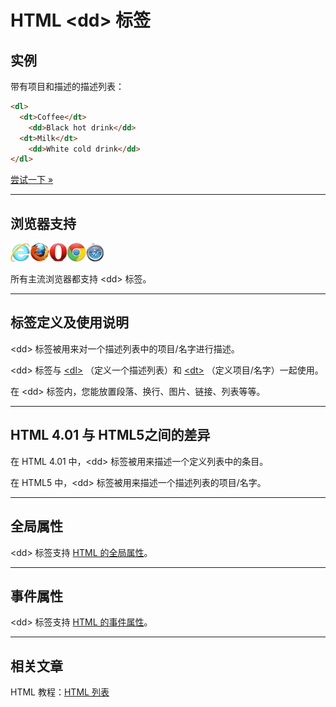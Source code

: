 # HTML &lt;dd&gt; 标签

## 实例

带有项目和描述的描述列表：

```HTML
<dl>
  <dt>Coffee</dt>
    <dd>Black hot drink</dd>
  <dt>Milk</dt>
    <dd>White cold drink</dd>
</dl>
```

[尝试一下 »](http://www.runoob.com/try/try.php?filename=tryhtml_dd_test)

--------

## 浏览器支持

![Internet Explorer](images/compatible_ie.gif)![Firefox](images/compatible_firefox.gif)![Opera](images/compatible_opera.gif)![Google Chrome](images/compatible_chrome.gif)![Safari](images/compatible_safari.gif)

所有主流浏览器都支持 &lt;dd&gt; 标签。

--------

## 标签定义及使用说明

&lt;dd&gt; 标签被用来对一个描述列表中的项目/名字进行描述。

&lt;dd&gt; 标签与 [&lt;dl&gt;](058_tag-dl.md) （定义一个描述列表）和 [&lt;dt&gt;](059_tag-dt.md) （定义项目/名字）一起使用。

在 &lt;dd&gt; 标签内，您能放置段落、换行、图片、链接、列表等等。

--------

## HTML 4.01 与 HTML5之间的差异

在 HTML 4.01 中，&lt;dd&gt; 标签被用来描述一个定义列表中的条目。

在 HTML5 中，&lt;dd&gt; 标签被用来描述一个描述列表的项目/名字。

--------

## 全局属性

&lt;dd&gt; 标签支持 [HTML 的全局属性](003_ref-standardattributes.md)。

--------

## 事件属性

&lt;dd&gt; 标签支持 [HTML 的事件属性](004_ref-eventattributes.md)。

--------

## 相关文章

HTML 教程：[HTML 列表](html-lists.html)
